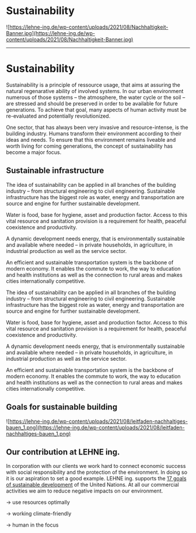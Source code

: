 # Sustainability

![https://lehne-ing.de/wp-content/uploads/2021/08/Nachhaltigkeit-Banner.jpg](https://lehne-ing.de/wp-content/uploads/2021/08/Nachhaltigkeit-Banner.jpg)

---

# Sustainability

Sustainability is a principle of ressource usage, that aims at
assuring the natural regenarative ability of involved systems. In our
urban environment numerous of those systems – the atmosphere, the water
cycle or the soil – are stressed and should be preserved in order to be
available for future generations. To achieve that goal, many aspects of
human activity must be re-evaluated and potentially revolutionized.

One sector, that has always been very invasive and resource-intense,
is the building industry. Humans transform their environment according
to their ideas and needs. To ensure that this environment remains
liveable and worth living for coming generations, the concept of
sustainability has become a major focus.

## Sustainable infrastructure

The idea of sustainability can be applied in all branches of the
building industry – from structural engineering to civil engineering.
Sustainable infrastructure has the biggest role as water, energy and
transportation are source and engine for further sustainable
development.

Water
is food, base for hygiene, asset and production factor. Access to this
vital resource and sanitation provision is a requirement for health,
peaceful coexistence and productivity.

A dynamic development needs energy,
that is environmentally sustainable and available where needed – in
private households, in agriculture, in industrial production as well as
the service sector.

An efficient and sustainable transportation
system is the backbone of modern economy. It enables the commute to
work, the way to education and health institutions as well as the
connection to rural areas and makes cities internationally competitive.

The idea of sustainability can be applied in all branches of the
building industry – from structural engineering to civil engineering.
Sustainable infrastructure has the biggest role as water, energy and
transportation are source and engine for further sustainable
development.

Water
is food, base for hygiene, asset and production factor. Access to this
vital resource and sanitation provision is a requirement for health,
peaceful coexistence and productivity.

A dynamic development needs energy,
that is environmentally sustainable and available where needed – in
private households, in agriculture, in industrial production as well as
the service sector.

An efficient and sustainable transportation
system is the backbone of modern economy. It enables the commute to
work, the way to education and health institutions as well as the
connection to rural areas and makes cities internationally competitive.

## Goals for sustainable building

![https://lehne-ing.de/wp-content/uploads/2021/08/leitfaden-nachhaltiges-bauen_1.png](https://lehne-ing.de/wp-content/uploads/2021/08/leitfaden-nachhaltiges-bauen_1.png)

## Our contribution at LEHNE ing.

In corporation with our clients we work hard to connect economic
success with social responsibility and the protection of the
environment. In doing so it is our aspiration to set a good example.
LEHNE ing. supports the [17 goals of sustainable development](https://sdgs.un.org/goals) of the United Nations. At all our commercial activities we aim to reduce negative impacts on our environment.

→ use resources optimally

→ working climate-friendly

→ human in the focus
